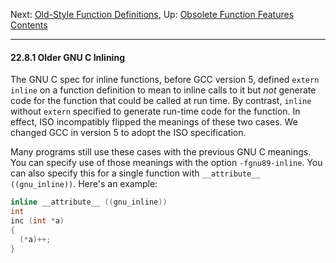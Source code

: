Next: [Old-Style Function
Definitions](Old_002dStyle-Function-Definitions.md), Up: [Obsolete
Function Features](Obsolete-Definitions.md)  
[Contents](index.md#SEC_Contents "Table of contents")  

------------------------------------------------------------------------


#### 22.8.1 Older GNU C Inlining 

The GNU C spec for inline functions, before GCC version 5, defined
`extern inline` on a function definition to mean to inline calls to it
but *not* generate code for the function that could be called at run
time. By contrast, `inline` without `extern` specified to generate
run-time code for the function. In effect, ISO incompatibly flipped the
meanings of these two cases. We changed GCC in version 5 to adopt the
ISO specification.

Many programs still use these cases with the previous GNU C meanings.
You can specify use of those meanings with the option
`-fgnu89-inline`. You can also specify this for a single
function with `__attribute__ ((gnu_inline))`. Here's an example:

``` C
inline __attribute__ ((gnu_inline))
int
inc (int *a)
{
  (*a)++;
}
```
